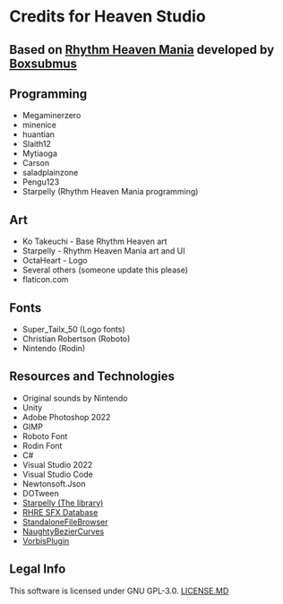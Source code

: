 # Credits for Heaven Studio

## Based on [Rhythm Heaven Mania](https://github.com/RhythmHeavenDevelopment/RhythmHeavenMania) developed by [Boxsubmus](https://boxsubmus.com)

## Programming
* Megaminerzero
* minenice
* huantian
* Slaith12
* Mytiaoga
* Carson
* saladplainzone
* Pengu123
* Starpelly (Rhythm Heaven Mania programming)

## Art
* Ko Takeuchi - Base Rhythm Heaven art
* Starpelly - Rhythm Heaven Mania art and UI
* OctaHeart - Logo
* Several others (someone update this please)
* flaticon.com

## Fonts
* Super_Tailx_50 (Logo fonts)
* Christian Robertson (Roboto)
* Nintendo (Rodin)

## Resources and Technologies
* Original sounds by Nintendo
* Unity
* Adobe Photoshop 2022
* GIMP
* Roboto Font
* Rodin Font
* C#
* Visual Studio 2022
* Visual Studio Code
* Newtonsoft.Json
* DOTween
* [Starpelly (The library)](https://github.com/Starpelly/Starpelly)
* [RHRE SFX Database](https://github.com/chrislo27/RHRE-database)
* [StandaloneFileBrowser](https://github.com/gkngkc/UnityStandaloneFileBrowser)
* [NaughtyBezierCurves](https://github.com/dbrizov/NaughtyBezierCurves)
* [VorbisPlugin](https://github.com/khindemit/unity-wrapper-vorbis)

## Legal Info
This software is licensed under GNU GPL-3.0. [LICENSE.MD](https://github.com/jakobwcrowe/HeavenStudio/blob/master/LICENSE.md)
